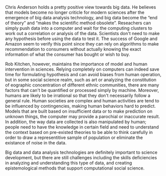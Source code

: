 Chris Anderson holds a pretty positive view towards big data. He believes that models become no longer criticle for modern sciences after the emergence of big data analysis technology, and big data become the “end of theory” and “makes the scientific method obsolete”. Reseachers can simply push data into a computer and wait for the computing clusters to work out a correlation or analysis of the data. Scientists don't need to make any hypothesis before using the data to test it. The success of Google and Amazon seem to verify this point since they can rely on algorithms to make recommendation to consumers without actually knowing the exact information of what the consumer has bought or wish to buy.  

Rob Kitchen, however, maintains the importance of model and human intervention in sciences. Relying completely on computers can indeed save time for formulating hypothesis and can avoid biases from human operation, but in some social science realm, such as art or analyzing the constitution of eographic concentration of different ethnic communities, there are many factors that can't be quantified or processed simply by machine. Moreover, humans are likely to be irrational so that they don't necessarily follow a general rule. Human societies are complex and human activities are tend to be influenced by contingencies, making human behaviors hard to predict. Models that are built based on insufficient data or to make prediction on unknown things, the computer may provide a parochial or inaccurate result. In addition, the way data are collected is also manipulated by human; people need to have the knowledge in certain field and need to understand the context based on pre-existed theories to be able to think carefully in order to draw a representitive sample of population or eliminate the existance of noise in the data. 

Big data and data analysis technologies are definitely important to science development, but there are still challenges including the skills deficiencies in analyzing and understanding this type of data, and creating epistemological methods that support computational social science.
